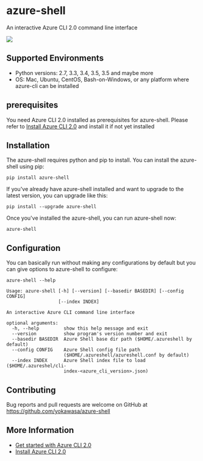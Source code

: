 # azure-shell 

An interactive Azure CLI 2.0 command line interface

![](https://github.com/yokawasa/azure-shell/raw/master/img/azure-shell-console.gif)

## Supported Environments

* Python versions: 2.7, 3.3, 3.4, 3.5, 3.5 and maybe more
* OS: Mac, Ubuntu, CentOS, Bash-on-Windows, or any platform where azure-cli can be installed

## prerequisites

You need Azure CLI 2.0 installed as prerequisites for azure-shell. Please refer to [Install Azure CLI 2.0](https://docs.microsoft.com/en-us/cli/azure/install-azure-cli) and install it if not yet installed

## Installation

The azure-shell requires python and pip to install. You can install the azure-shell using pip:

```
pip install azure-shell
```

If you've already have azure-shell installed and want to upgrade to the latest version, you can upgrade like this:

```
pip install --upgrade azure-shell
```

Once you've installed the azure-shell, you can run azure-shell now:

```
azure-shell
```

## Configuration

You can basically run without making any configurations by default but you can give options to azure-shell to configure:

```
azure-shell --help

Usage: azure-shell [-h] [--version] [--basedir BASEDIR] [--config CONFIG]
                   [--index INDEX]

An interactive Azure CLI command line interface

optional arguments:
  -h, --help         show this help message and exit
  --version          show program's version number and exit
  --basedir BASEDIR  Azure Shell base dir path ($HOME/.azureshell by default)
  --config CONFIG    Azure Shell config file path
                     ($HOME/.azureshell/azureshell.conf by default)
  --index INDEX      Azure Shell index file to load ($HOME/.azureshel/cli-
                     index-<azure_cli_version>.json)
```


## Contributing

Bug reports and pull requests are welcome on GitHub at https://github.com/yokawasa/azure-shell

## More Information

* [Get started with Azure CLI 2.0](https://docs.microsoft.com/en-us/cli/azure/get-started-with-azure-cli)
* [Install Azure CLI 2.0](https://docs.microsoft.com/en-us/cli/azure/install-azure-cli)

